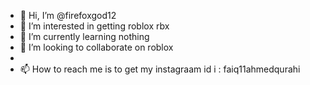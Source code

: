 - 👋 Hi, I’m @firefoxgod12
- 👀 I’m interested in getting roblox rbx 
- 🌱 I’m currently learning  nothing
- 💞️ I’m looking to collaborate on  roblox
- 
- 📫 How to reach me is to get my instagraam id i  : faiq11ahmedqurahi

<!---
firefoxgod12/firefoxgod12 is a ✨ special ✨ repository because its `README.md` (this file) appears on your GitHub profile.
You can click the Preview link to take a look at your changes.
--->
